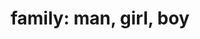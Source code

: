 ---
layout: people&body
title: "family: man, girl, boy"
emoji: family_man_girl_boy
permalink: 👨‍👧‍👦.html
image: assets/img/3moji/family_man_girl_boy.png
---